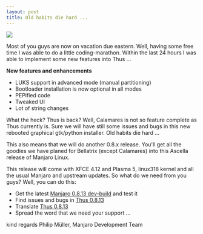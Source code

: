 ```yaml
---
layout: post
title: Old habits die hard ...
---
```


<img src="{{ site.baseurl }}/images/thus-0.8.13.jpg">

Most of you guys are now on vacation due eastern. Well, having some free time I was able to do a little coding-marathon. Within the last 24 hours I was able to implement some new features into Thus ...

**New features and enhancements**

* LUKS support in advanced mode (manual partitioning)
* Bootloader installation is now optional in all modes
* PEPified code
* Tweaked UI
* Lot of string changes

What the heck? Thus is back? Well, Calamares is not so feature complete as Thus currently is. Sure we will have still some issues and bugs in this new rebooted graphical gtk/python installer. Old habits die hard ...

This also means that we will do another 0.8.x release. You'll get all the goodies we have planed for Bellatrix (except Calamares) into this Ascella release of Manjaro Linux.

This release will come with XFCE 4.12 and Plasma 5, linux318 kernel and all the usual Manjaro and upstream updates. So what do we need from you guys? Well, you can do this:

* Get the latest [Manjaro 0.8.13 dev-build](http://sourceforge.net/projects/manjarotest/files/0.8.13/xfce-minimal/) and test it
* Find issues and bugs in [Thus 0.8.13](https://github.com/manjaro/thus/tree/devel)
* Translate [Thus 0.8.13](https://www.transifex.com/projects/p/manjaro-thus/)
* Spread the word that we need your support ...

kind regards
Philip Müller, Manjaro Development Team
